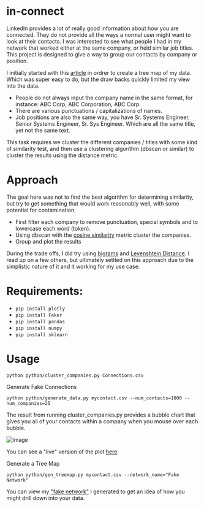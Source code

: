 # in-connect
LinkedIn provides a lot of really good information about how you are connected.  They do not provide all the ways a normal user might want to look at their contacts.  I was interested to see what people I had in my network that worked either at the same company, or held similar job titles.  This project is designed to give a way to group our contacts by company or position.

I initially started with this [article](https://towardsdatascience.com/linkedin-network-visualisation-using-plotly-9e1962247859) in ordrer to create a tree map of my data.  Which was super easy to do, but the draw backs quickly limited my view into the data.

* People do not always input the company name in the same format, for instance: ABC Corp, ABC Corporation, ABC Corp.
* There are various punctuations / capitalizations of names. 
* Job positions are also the same way, you have Sr. Systems Engineer, Senior Systems Engineer, Sr. Sys Engineer.  Which are all the same title, yet not the same text.  

This task requires we cluster the different companies / titles with some kind of similarity test, and then use a clustering algorithm (dbscan or similar) to cluster the results using the distance metric.  
# Approach
The goal here was not to find the best algorithm for determining similarity, but try to get something that would work reasonably well, with some potential for contamination.  
* First filter each company to remove punctuation, special symbols and to lowercase each word (token).  
* Using dbscan with the [cosine similarity](https://en.wikipedia.org/wiki/Cosine_similarity) metric cluster the companies.
* Group and plot the results

During the trade offs, I did try using [bigrams](https://en.wikipedia.org/wiki/Bigram) and [Levenshtein Distance](https://en.wikipedia.org/wiki/Levenshtein_distance).  I read up on a few others, but ultimately settled on this approach due to the simplistic nature of it and it working for my use case.  

# Requirements:
* ``` pip install plotly ```
* ``` pip install Faker ```
* ``` pip install pandas ```
* ``` pip install numpy ```
* ``` pip install sklearn ```

# Usage
``` 
python python/cluster_companies.py Connections.csv
```

Generate Fake Connections
```
python python/generate_data.py mycontact.csv --num_contacts=1000 --num_companies=25
```
The result from running cluster_companies.py provides a bubble chart that gives you all of your contacts within a company when you mouse over each bubble. 

![image](https://user-images.githubusercontent.com/9982203/119418163-9b441e80-bcb4-11eb-9432-a8e63e7b6a3f.png)

You can see a "live" version of the plot [here](https://crroush.github.io/in-connect/bubble_chart.html)

Generate a Tree Map
```
python python/gen_treemap.py mycontact.csv --network_name="Fake Network"
```
You can view my ["fake network"](https://crroush.github.io/in-connect/fake_network.html) I generated to get an idea of how you might drill down into your data.
